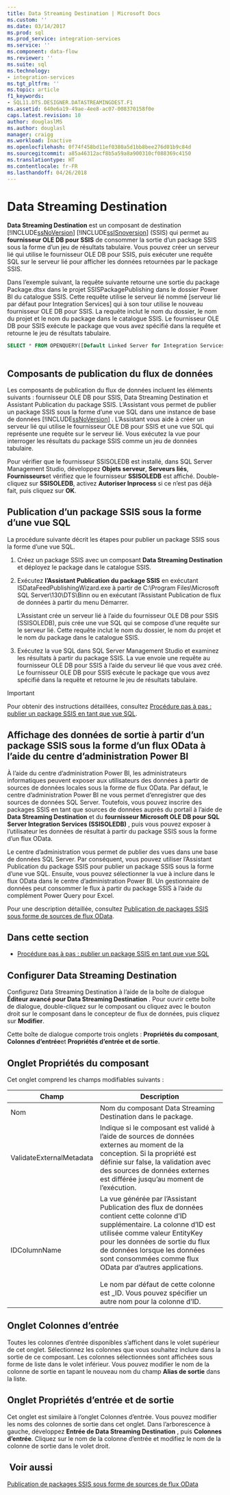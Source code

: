 ```yaml
---
title: Data Streaming Destination | Microsoft Docs
ms.custom: ''
ms.date: 03/14/2017
ms.prod: sql
ms.prod_service: integration-services
ms.service: ''
ms.component: data-flow
ms.reviewer: ''
ms.suite: sql
ms.technology:
- integration-services
ms.tgt_pltfrm: ''
ms.topic: article
f1_keywords:
- SQL11.DTS.DESIGNER.DATASTREAMINGDEST.F1
ms.assetid: 640e6a19-49ae-4ee8-ac07-008370158f0e
caps.latest.revision: 10
author: douglaslMS
ms.author: douglasl
manager: craigg
ms.workload: Inactive
ms.openlocfilehash: 0f74f458bd11ef0380a5d1bb8bee276d01b9c84d
ms.sourcegitcommit: a85a46312acf8b5a59a8a900310cf088369c4150
ms.translationtype: HT
ms.contentlocale: fr-FR
ms.lasthandoff: 04/26/2018
---
```

# <a name="data-streaming-destination"></a>Data Streaming Destination
  **Data Streaming Destination** est un composant de destination [!INCLUDE[ssNoVersion](../../includes/ssnoversion-md.md)] [!INCLUDE[ssISnoversion](../../includes/ssisnoversion-md.md)] (SSIS) qui permet au **fournisseur OLE DB pour SSIS** de consommer la sortie d’un package SSIS sous la forme d’un jeu de résultats tabulaire. Vous pouvez créer un serveur lié qui utilise le fournisseur OLE DB pour SSIS, puis exécuter une requête SQL sur le serveur lié pour afficher les données retournées par le package SSIS.  
  
 Dans l’exemple suivant, la requête suivante retourne une sortie du package Package.dtsx dans le projet SSISPackagePublishing dans le dossier Power BI du catalogue SSIS. Cette requête utilise le serveur lié nommé [serveur lié par défaut pour Integration Services] qui à son tour utilise le nouveau fournisseur OLE DB pour SSIS. La requête inclut le nom du dossier, le nom du projet et le nom du package dans le catalogue SSIS. Le fournisseur OLE DB pour SSIS exécute le package que vous avez spécifié dans la requête et retourne le jeu de résultats tabulaire.  
  
```sql
SELECT * FROM OPENQUERY([Default Linked Server for Integration Services], N'Folder=Power BI;Project=SSISPackagePublishing;Package=Package.dtsx')  
  
```  
  
## <a name="data-feed-publishing-components"></a>Composants de publication du flux de données  
 Les composants de publication du flux de données incluent les éléments suivants : fournisseur OLE DB pour SSIS, Data Streaming Destination et Assistant Publication du package SSIS. L’Assistant vous permet de publier un package SSIS sous la forme d’une vue SQL dans une instance de base de données [!INCLUDE[ssNoVersion](../../includes/ssnoversion-md.md)] . L’Assistant vous aide à créer un serveur lié qui utilise le fournisseur OLE DB pour SSIS et une vue SQL qui représente une requête sur le serveur lié. Vous exécutez la vue pour interroger les résultats du package SSIS comme un jeu de données tabulaire.  
  
 Pour vérifier que le fournisseur SSISOLEDB est installé, dans SQL Server Management Studio, développez **Objets serveur**, **Serveurs liés**, **Fournisseurs**et vérifiez que le fournisseur **SSISOLEDB** est affiché. Double-cliquez sur **SSISOLEDB**, activez **Autoriser Inprocess** si ce n’est pas déjà fait, puis cliquez sur **OK**.  
  
## <a name="publish-an-ssis-package-as-a-sql-view"></a>Publication d’un package SSIS sous la forme d’une vue SQL  
 La procédure suivante décrit les étapes pour publier un package SSIS sous la forme d’une vue SQL.  
  
1.  Créez un package SSIS avec un composant **Data Streaming Destination** et déployez le package dans le catalogue SSIS.  
  
2.  Exécutez **l’Assistant Publication du package SSIS** en exécutant ISDataFeedPublishingWizard.exe à partir de C:\Program Files\Microsoft SQL Server\130\DTS\Binn ou en exécutant l’Assistant Publication de flux de données à partir du menu Démarrer.  
  
     L’Assistant crée un serveur lié à l’aide du fournisseur OLE DB pour SSIS (SSISOLEDB), puis crée une vue SQL qui se compose d’une requête sur le serveur lié. Cette requête inclut le nom du dossier, le nom du projet et le nom du package dans le catalogue SSIS.  
  
3.  Exécutez la vue SQL dans SQL Server Management Studio et examinez les résultats à partir du package SSIS. La vue envoie une requête au fournisseur OLE DB pour SSIS à l’aide du serveur lié que vous avez créé. Le fournisseur OLE DB pour SSIS exécute le package que vous avez spécifié dans la requête et retourne le jeu de résultats tabulaire.  
  
> [!IMPORTANT]  
>  Pour obtenir des instructions détaillées, consultez [Procédure pas à pas : publier un package SSIS en tant que vue SQL](../../integration-services/data-flow/walkthrough-publish-an-ssis-package-as-a-sql-view.md).  
  
## <a name="expose-output-data-from-an-ssis-package-as-an-odata-feed-by-using-the-power-bi-admin-center"></a>Affichage des données de sortie à partir d’un package SSIS sous la forme d’un flux OData à l’aide du centre d’administration Power BI  
 À l’aide du centre d’administration Power BI, les administrateurs informatiques peuvent exposer aux utilisateurs des données à partir de sources de données locales sous la forme de flux OData. Par défaut, le centre d’administration Power BI ne vous permet d’enregistrer que des sources de données SQL Server. Toutefois, vous pouvez inscrire des packages SSIS en tant que sources de données auprès du portail à l’aide de **Data Streaming Destination** et du **fournisseur Microsoft OLE DB pour SQL Server Integration Services (SSISOLEDB)** , puis vous pouvez exposer à l’utilisateur les données de résultat à partir du package SSIS sous la forme d’un flux OData.  
  
 Le centre d’administration vous permet de publier des vues dans une base de données SQL Server. Par conséquent, vous pouvez utiliser l’Assistant Publication du package SSIS pour publier un package SSIS sous la forme d’une vue SQL. Ensuite, vous pouvez sélectionner la vue à inclure dans le flux OData dans le centre d’administration Power BI. Un gestionnaire de données peut consommer le flux à partir du package SSIS à l’aide du complément Power Query pour Excel.  
  
 Pour une description détaillée, consultez [Publication de packages SSIS sous forme de sources de flux OData](http://go.microsoft.com/fwlink/?LinkID=317367).  
  
## <a name="in-this-section"></a>Dans cette section  
  
-   [Procédure pas à pas : publier un package SSIS en tant que vue SQL](../../integration-services/data-flow/walkthrough-publish-an-ssis-package-as-a-sql-view.md)  
  
## <a name="configure-data-streaming-destination"></a>Configurer Data Streaming Destination
  Configurez Data Streaming Destination à l’aide de la boîte de dialogue **Éditeur avancé pour Data Streaming Destination** . Pour ouvrir cette boîte de dialogue, double-cliquez sur le composant ou cliquez avec le bouton droit sur le composant dans le concepteur de flux de données, puis cliquez sur **Modifier**.  
  
 Cette boîte de dialogue comporte trois onglets : **Propriétés du composant**, **Colonnes d’entrée**et **Propriétés d’entrée et de sortie**.  
  
## <a name="component-properties-tab"></a>Onglet Propriétés du composant  
 Cet onglet comprend les champs modifiables suivants :  
  
|Champ|Description|  
|-----------|-----------------|  
|Nom   |Nom du composant Data Streaming Destination dans le package.|  
|ValidateExternalMetadata|Indique si le composant est validé à l’aide de sources de données externes au moment de la conception. Si la propriété est définie sur false, la validation avec des sources de données externes est différée jusqu’au moment de l’exécution.|  
|IDColumnName|La vue générée par l’Assistant Publication des flux de données contient cette colonne d’ID supplémentaire. La colonne d’ID est utilisée comme valeur EntityKey pour les données de sortie du flux de données lorsque les données sont consommées comme flux OData par d’autres applications.<br /><br /> Le nom par défaut de cette colonne est _ID. Vous pouvez spécifier un autre nom pour la colonne d’ID.|  
  
## <a name="input-columns-tab"></a>Onglet Colonnes d’entrée  
 Toutes les colonnes d’entrée disponibles s’affichent dans le volet supérieur de cet onglet. Sélectionnez les colonnes que vous souhaitez inclure dans la sortie de ce composant. Les colonnes sélectionnées sont affichées sous forme de liste dans le volet inférieur. Vous pouvez modifier le nom de la colonne de sortie en tapant le nouveau nom du champ **Alias de sortie** dans la liste.  
  
## <a name="input-output-properties-tab"></a>Onglet Propriétés d’entrée et de sortie  
 Cet onglet est similaire à l’onglet Colonnes d’entrée. Vous pouvez modifier les noms des colonnes de sortie dans cet onglet. Dans l’arborescence à gauche, développez **Entrée de Data Streaming Destination** , puis **Colonnes d’entrée**. Cliquez sur le nom de la colonne d’entrée et modifiez le nom de la colonne de sortie dans le volet droit.  
  
## <a name="see-also"></a> Voir aussi  
 [Publication de packages SSIS sous forme de sources de flux OData](http://go.microsoft.com/fwlink/?LinkID=317367)  
  
  

